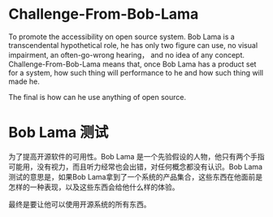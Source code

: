 # Challenge-From-Bob-Lama

To promote the accessibility on open source system. Bob Lama is a transcendental hypothetical role, he has only two figure can use, no visual impairment, an often-go-wrong hearing， and no idea of any concept. Challenge-From-Bob-Lama means that,
once Bob Lama has a product set for a system, how such thing will performance to he and how such thing will made he.

The final is how can he use anything of open source.

# Bob Lama 测试

为了提高开源软件的可用性。Bob Lama 是一个先验假设的人物，他只有两个手指可能用，没有视力，而且听力经常也会出错，对任何概念都没有认识。Bob Lama 测试的意思是，如果Bob Lama拿到了一个系统的产品集合，这些东西在他面前是怎样的一种表现，以及这些东西会给他什么样的体验。

最终是要让他可以使用开源系统的所有东西。
